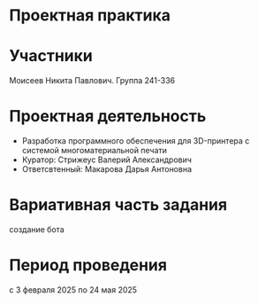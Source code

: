 # Проектная практика
# Участники
Моисеев Никита Павлович. Группа 241-336
# Проектная деятельность
- Разработка программного обеспечения для 3D-принтера с системой многоматериальной печати
- Куратор: Стрижеус Валерий Александрович
- Ответсвтенный: Макарова Дарья Антоновна
# Вариативная часть задания
создание бота
# Период проведения 
с 3 февраля 2025 по 24 мая 2025


